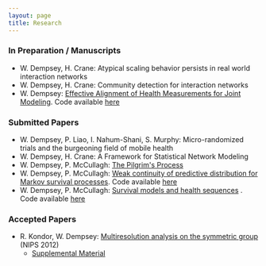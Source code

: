 ```yaml
---
layout: page
title: Research
---
```


### In Preparation / Manuscripts

-  W. Dempsey, H. Crane: Atypical scaling behavior persists in real world interaction networks
-  W. Dempsey, H. Crane: Community detection for interaction networks
-  W. Dempsey: [Effective Alignment of Health Measurements for Joint Modeling](http://galton.uchicago.edu/~wdempsey/research_papers/effective_timealignment.pdf). Code available [here](https://github.com/PlusTheMonk/jm_censoring)

### Submitted Papers

-  W. Dempsey, P. Liao, I. Nahum-Shani, S. Murphy: Micro-randomized trials and the burgeoning field of mobile health
-  W. Dempsey, H. Crane: A Framework for Statistical Network Modeling
-  W. Dempsey, P. McCullagh: [The Pilgrim's Process](http://arxiv.org/abs/1412.1490)
-  W. Dempsey, P. McCullagh: [Weak continuity of predictive distribution for Markov survival processes](http://arxiv.org/abs/1411.5715). Code available [here](https://github.com/PlusTheMonk/markov_survival)
-  W. Dempsey, P. McCullagh: [Survival models and health sequences](http://galton.uchicago.edu/~wdempsey/research_papers/revival.pdf) . Code available [here](https://github.com/PlusTheMonk/revival_paper)

### Accepted Papers

-  R. Kondor, W. Dempsey: [Multiresolution analysis on the symmetric group](http://galton.uchicago.edu/~wdempsey/research_papers/multiresolutionSn.body.pdf) (NIPS 2012)
    - [Supplemental Material](http://galton.uchicago.edu/~wdempsey/research_papers/multiresolutionSn.supp.pdf)
